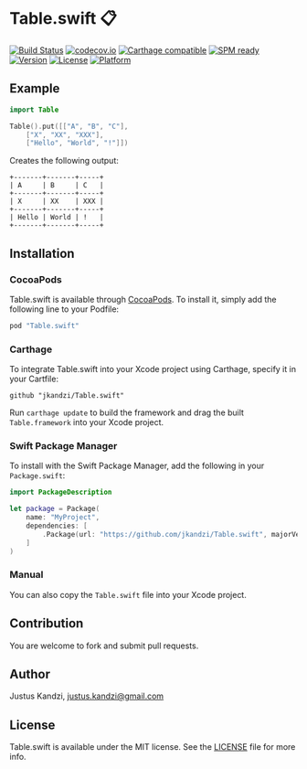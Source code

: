 # Table.swift :clipboard:
[![Build Status](https://travis-ci.org/jkandzi/Table.swift.svg?branch=master)](https://travis-ci.org/jkandzi/Table.swift)
[![codecov.io](https://codecov.io/github/jkandzi/Table.swift/coverage.svg?branch=master)](https://codecov.io/github/jkandzi/Table.swift?branch=master)
[![Carthage compatible](https://img.shields.io/badge/Carthage-compatible-4BC51D.svg?style=flat)](https://github.com/Carthage/Carthage)
[![SPM ready](https://img.shields.io/badge/SPM-ready-orange.svg)](https://www.swift.org)
[![Version](https://img.shields.io/cocoapods/v/Table.swift.svg?style=flat)](http://cocoapods.org/pods/Table.swift)
[![License](https://img.shields.io/cocoapods/l/Table.swift.svg?style=flat)](http://cocoapods.org/pods/Table.swift)
[![Platform](https://img.shields.io/cocoapods/p/Table.swift.svg?style=flat)](http://cocoapods.org/pods/Table.swift)

## Example

```swift
import Table

Table().put([["A", "B", "C"],
	["X", "XX", "XXX"],
	["Hello", "World", "!"]])
```

Creates the following output:

```
+-------+-------+-----+
| A     | B     | C   |
+-------+-------+-----+
| X     | XX    | XXX |
+-------+-------+-----+
| Hello | World | !   |
+-------+-------+-----+
```

## Installation

### CocoaPods

Table.swift is available through [CocoaPods](http://cocoapods.org). To install
it, simply add the following line to your Podfile:

```ruby
pod "Table.swift"
```

### Carthage

To integrate Table.swift into your Xcode project using Carthage, specify it in your Cartfile:

```
github "jkandzi/Table.swift"
```

Run `carthage update` to build the framework and drag the built `Table.framework` into your Xcode project.

### Swift Package Manager

To install with the Swift Package Manager, add the following in your `Package.swift`:

```swift
import PackageDescription

let package = Package(
    name: "MyProject",
    dependencies: [
        .Package(url: "https://github.com/jkandzi/Table.swift", majorVersion: 0)
    ]
)
```

### Manual

You can also copy the `Table.swift` file into your Xcode project.

## Contribution

You are welcome to fork and submit pull requests.

## Author

Justus Kandzi, justus.kandzi@gmail.com

## License

Table.swift is available under the MIT license. See the [LICENSE](https://github.com/jkandzi/Table.swift/blob/master/LICENSE.txt) file for more info.
